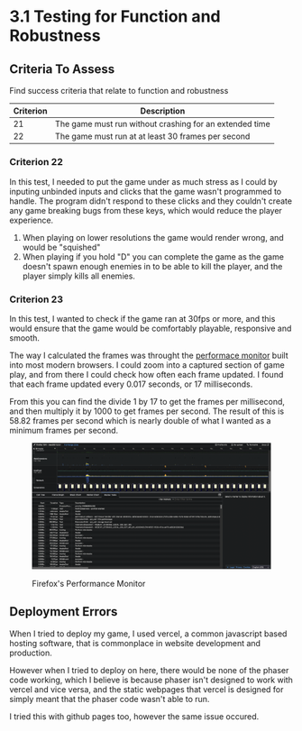 # 3.1 Testing for Function and Robustness

## Criteria To Assess

Find success criteria that relate to function and robustness

| Criterion | Description                                             |
| --------- | ------------------------------------------------------- |
| 21        | The game must run without crashing for an extended time |
| 22        | The game must run at at least 30 frames per second      |

### Criterion 22

In this test, I needed to put the game under as much stress as I could by inputing unbinded inputs and clicks that the game wasn't programmed to handle. The program didn't respond to these clicks and they couldn't create any game breaking bugs from these keys, which would reduce the player experience.

1. When playing on lower resolutions the game would render wrong, and would be "squished"
2. When playing if you hold "D" you can complete the game as the game doesn't spawn enough enemies in to be able to kill the player, and the player simply kills all enemies.&#x20;

### Criterion 23

In this test, I wanted to check if the game ran at 30fps or more, and this would ensure that the game would be comfortably playable, responsive and smooth.&#x20;

The way I calculated the frames was throught the [performace monitor](https://share.firefox.dev/3Dpj70L) built into most modern browsers. I could zoom into a captured section of game play, and from there I could check how often each frame updated. I found that each frame updated every 0.017 seconds, or 17 milliseconds.

From this you can find the divide 1 by 17 to get the frames per millisecond, and then multiply it by 1000 to get frames per second. The result of this is 58.82 frames per second which is nearly double of what I wanted as a minimum frames per second.&#x20;

<figure><img src="../.gitbook/assets/Screenshot 2022-09-13 at 11.46.08.png" alt=""><figcaption><p>Firefox's Performance Monitor</p></figcaption></figure>

## Deployment Errors

When I tried to deploy my game, I used vercel, a common javascript based hosting software, that is commonplace in website development and production.&#x20;

However when I tried to deploy on here, there would be none of the phaser code working, which I believe is because phaser isn't designed to work with vercel and vice versa, and the static webpages that vercel is designed for simply meant that the phaser code wasn't able to run.&#x20;

I tried this with github pages too, however the same issue occured.&#x20;
